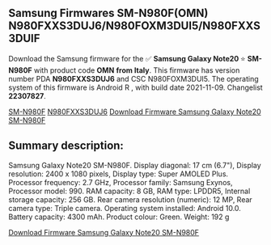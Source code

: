 <h2>Samsung Firmwares SM-N980F(OMN) N980FXXS3DUJ6/N980FOXM3DUI5/N980FXXS3DUIF</h2>
Download the Samsung firmware for the ✅ <strong>Samsung Galaxy Note20 </strong> ⭐ <strong>SM-N980F</strong> with product code <strong>OMN</strong> <strong> from Italy</strong>. This firmware has version number PDA <strong>N980FXXS3DUJ6</strong> and CSC N980FOXM3DUI5. The operating system of this firmware is Android R , with build date 2021-11-09. Changelist <strong>22307827</strong>.


[SM-N980F](https://samfirm.shop/samsung/model/SM-N980F)
[N980FXXS3DUJ6](https://samfirm.shop/samsung/pda/N980FXXS3DUJ6)
[Download Firmware Samsung Galaxy Note20 SM-N980F](https://samfirm.shop/samsung/firmware/473302)
<h2>Summary description:</h2>
<p>Samsung Galaxy Note20 SM-N980F. Display diagonal: 17 cm (6.7"), Display resolution: 2400 x 1080 pixels, Display type: Super AMOLED Plus. Processor frequency: 2.7 GHz, Processor family: Samsung Exynos, Processor model: 990. RAM capacity: 8 GB, RAM type: LPDDR5, Internal storage capacity: 256 GB. Rear camera resolution (numeric): 12 MP, Rear camera type: Triple camera. Operating system installed: Android 10.0. Battery capacity: 4300 mAh. Product colour: Green. Weight: 192 g</p>


[Download Firmware Samsung Galaxy Note20 SM-N980F](https://samfirm.shop/samsung/firmware/473302)
